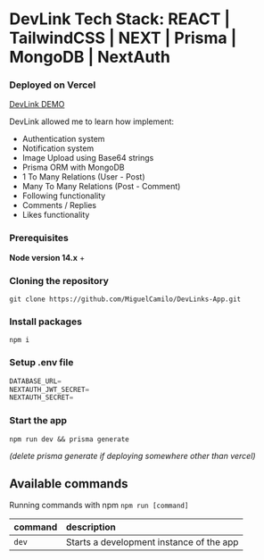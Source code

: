 
# DevLink Tech Stack: REACT | TailwindCSS | NEXT | Prisma | MongoDB | NextAuth
### Deployed on Vercel

[DevLink DEMO](https://devlinkapp.vercel.app/)

DevLink allowed me to learn how implement:
- Authentication system
- Notification system
- Image Upload using Base64 strings
- Prisma ORM with MongoDB
- 1 To Many Relations (User - Post)
- Many To Many Relations (Post - Comment)
- Following functionality
- Comments / Replies
- Likes functionality

### Prerequisites

**Node version 14.x** + 

### Cloning the repository

```shell
git clone https://github.com/MiguelCamilo/DevLinks-App.git
```

### Install packages

```shell
npm i
```

### Setup .env file


```js
DATABASE_URL=
NEXTAUTH_JWT_SECRET=
NEXTAUTH_SECRET=
```

### Start the app
```shell
npm run dev && prisma generate
```
 *(delete prisma generate if deploying somewhere other than vercel)*

## Available commands

Running commands with npm `npm run [command]`

| command         | description                              |
| :-------------- | :--------------------------------------- |
| `dev`           | Starts a development instance of the app |